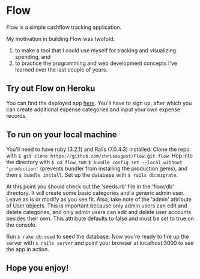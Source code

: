 # Flow

Flow is a simple cashflow tracking application. 

My motivation in building Flow was twofold: 
  1) to make a tool that I could use myself for tracking and visualizing spending, and 
  2) to practice the programming and web development concepts I've learned over the last couple of years.

## Try out Flow on Heroku
You can find the deployed app [here](https://young-sea-87737.herokuapp.com). You'll have to sign up, after which you can create additional expense categories and input your own expense records.

## To run on your local machine
You'll need to have ruby (3.2.1) and Rails (7.0.4.3) installed. 
Clone the repo with `$ git clone https://github.com/chrisaugust/Flow.git flow`.
Hop into the directory with `$ cd flow`, run `$ bundle config set --local without 'production'` (prevents bundler from installing the production gems), and then `$ bundle install`.
Set up the database with `$ rails db:migrate`.

At this point you should check out the 'seeds.rb' file in the 'flow/db' directory. It will create some basic categories and a generic admin user. Leave as is or modify as you see fit.
Also, take note of the 'admin' attribute of User objects. 
This is important because only admin users can edit and delete categories, and only admin users can edit and delete user accounts besides their own. This attribute defaults to false and must be set to true on the console.

Run `$ rake db:seed` to seed the database. 
Now you're ready to fire up the server with `$ rails server` 
and point your browser at localhost:3000 to see the app in action.

## Hope you enjoy!
